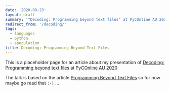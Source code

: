 ```yaml
---
date: '2020-08-23'
layout: draft
summary: '"Decoding: Programming beyond text files" at PyCOnline AU 2020'
redirect_from: '/decoding/'
tags:
  - languages
  - python
  - speculation
title: Decoding: Programming Beyond Text Files
---
```


This is a placeholder page for an article about my presentation of 
[Decoding: Programming beyond text files](https://2020.pycon.org.au/program/lyrjgy/)
at [PyCOnline AU 2020](https://2020.pycon.org.au/)

The talk is based on the article
[Programming Beyond Text Files](/art/programming-beyond-text-files)
so for now maybe go read that `:-)` ...

